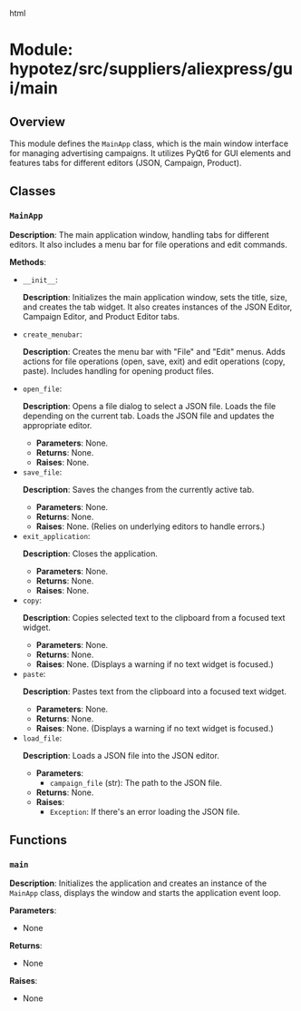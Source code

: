 html
<h1>Module: hypotez/src/suppliers/aliexpress/gui/main</h1>

<h2>Overview</h2>
<p>This module defines the <code>MainApp</code> class, which is the main window interface for managing advertising campaigns. It utilizes PyQt6 for GUI elements and features tabs for different editors (JSON, Campaign, Product).</p>

<h2>Classes</h2>

<h3><code>MainApp</code></h3>

<p><strong>Description</strong>: The main application window, handling tabs for different editors. It also includes a menu bar for file operations and edit commands.</p>

<p><strong>Methods</strong>:</p>
<ul>
  <li><code>__init__</code>:
    <p><strong>Description</strong>: Initializes the main application window, sets the title, size, and creates the tab widget. It also creates instances of the JSON Editor, Campaign Editor, and Product Editor tabs.</p>
  <ul>
    </ul>
  </li>
  <li><code>create_menubar</code>:
      <p><strong>Description</strong>: Creates the menu bar with "File" and "Edit" menus.  Adds actions for file operations (open, save, exit) and edit operations (copy, paste). Includes handling for opening product files.</p>
  </li>
  <li><code>open_file</code>:
    <p><strong>Description</strong>: Opens a file dialog to select a JSON file. Loads the file depending on the current tab. Loads the JSON file and updates the appropriate editor.</p>
  <ul>
  <li><strong>Parameters</strong>: None.</li>
  <li><strong>Returns</strong>: None.</li>
  <li><strong>Raises</strong>: None.</li>
</ul>
</li>
  <li><code>save_file</code>:
    <p><strong>Description</strong>: Saves the changes from the currently active tab.</p>
<ul>
    <li><strong>Parameters</strong>: None.</li>
    <li><strong>Returns</strong>: None.</li>
    <li><strong>Raises</strong>: None. (Relies on underlying editors to handle errors.)</li>
</ul>
  </li>
  <li><code>exit_application</code>:
    <p><strong>Description</strong>: Closes the application.</p>
<ul>
    <li><strong>Parameters</strong>: None.</li>
    <li><strong>Returns</strong>: None.</li>
    <li><strong>Raises</strong>: None.</li>
</ul>
  </li>
  <li><code>copy</code>:
    <p><strong>Description</strong>: Copies selected text to the clipboard from a focused text widget.</p>
    <ul>
    <li><strong>Parameters</strong>: None.</li>
    <li><strong>Returns</strong>: None.</li>
    <li><strong>Raises</strong>: None. (Displays a warning if no text widget is focused.)</li>
    </ul>
  </li>
  <li><code>paste</code>:
      <p><strong>Description</strong>: Pastes text from the clipboard into a focused text widget.</p>
    <ul>
    <li><strong>Parameters</strong>: None.</li>
    <li><strong>Returns</strong>: None.</li>
    <li><strong>Raises</strong>: None. (Displays a warning if no text widget is focused.)</li>
    </ul>
  </li>

 <li><code>load_file</code>:
    <p><strong>Description</strong>: Loads a JSON file into the JSON editor.</p>
    <ul>
    <li><strong>Parameters</strong>:
        <ul>
            <li><code>campaign_file</code> (str): The path to the JSON file.</li>
        </ul>
    </li>
    <li><strong>Returns</strong>: None.</li>
    <li><strong>Raises</strong>:
        <ul><li><code>Exception</code>: If there's an error loading the JSON file.</li></ul>
    </li>
    </ul>
  </li>


</ul>

<h2>Functions</h2>

<h3><code>main</code></h3>

<p><strong>Description</strong>: Initializes the application and creates an instance of the <code>MainApp</code> class, displays the window and starts the application event loop.</p>

<p><strong>Parameters</strong>:</p>
<ul>
  <li>None</li>
</ul>

<p><strong>Returns</strong>:</p>
<ul>
  <li>None</li>
</ul>

<p><strong>Raises</strong>:</p>
<ul>
  <li>None</li>
</ul>